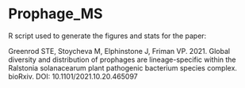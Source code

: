 # Prophage_MS
R script used to generate the figures and stats for the paper:

Greenrod STE, Stoycheva M, Elphinstone J, Friman VP. 2021. Global diversity and distribution of prophages are lineage-specific within the Ralstonia solanacearum plant pathogenic bacterium species complex. bioRxiv. DOI: 10.1101/2021.10.20.465097
